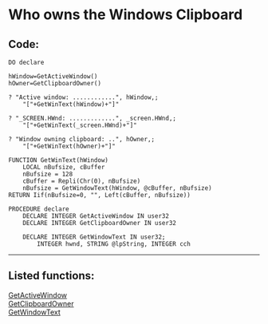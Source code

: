 
# Who owns the Windows Clipboard

## Code:
```foxpro  
DO declare

hWindow=GetActiveWindow()
hOwner=GetClipboardOwner()
	
? "Active window: ............", hWindow,;
	"["+GetWinText(hWindow)+"]"

? "_SCREEN.HWnd: .............", _screen.HWnd,;
	"["+GetWinText(_screen.HWnd)+"]"

? "Window owning clipboard: ..", hOwner,;
	"["+GetWinText(hOwner)+"]"

FUNCTION GetWinText(hWindow)
	LOCAL nBufsize, cBuffer
	nBufsize = 128
	cBuffer = Repli(Chr(0), nBufsize)
	nBufsize = GetWindowText(hWindow, @cBuffer, nBufsize)
RETURN Iif(nBufsize=0, "", Left(cBuffer, nBufsize))

PROCEDURE declare
	DECLARE INTEGER GetActiveWindow IN user32
	DECLARE INTEGER GetClipboardOwner IN user32

	DECLARE INTEGER GetWindowText IN user32;
		INTEGER hwnd, STRING @lpString, INTEGER cch  
```  
***  


## Listed functions:
[GetActiveWindow](../libraries/user32/GetActiveWindow.md)  
[GetClipboardOwner](../libraries/user32/GetClipboardOwner.md)  
[GetWindowText](../libraries/user32/GetWindowText.md)  
